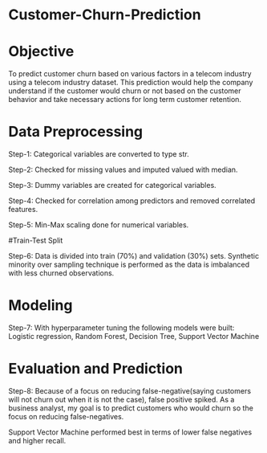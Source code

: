 # Customer-Churn-Prediction

# Objective

To predict customer churn based on various factors in a telecom industry using a telecom industry dataset. This prediction would help the company understand if the customer would churn or not based on the customer behavior and take necessary actions for long term customer retention.

# Data Preprocessing

Step-1: Categorical variables are converted to type str.

Step-2: Checked for missing values and imputed valued with median. 

Step-3: Dummy variables are created for categorical variables.

Step-4: Checked for correlation among predictors and removed correlated features.

Step-5: Min-Max scaling done for numerical variables.

#Train-Test Split

Step-6: Data is divided into train (70%) and validation (30%) sets. Synthetic minority over sampling technique is performed as the data is imbalanced with less churned observations.

# Modeling

Step-7: With hyperparameter tuning the following models were built: Logistic regression, Random Forest, Decision Tree, Support Vector Machine

# Evaluation and Prediction

Step-8: Because of a focus on reducing false-negative(saying customers will not churn out when it is not the case), false positive spiked. As a business analyst, my goal is to predict customers who would churn so the focus on reducing false-negatives.

Support Vector Machine performed best in terms of lower false negatives and higher recall. 
